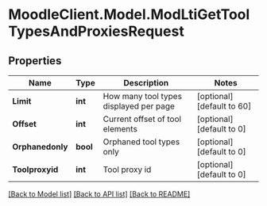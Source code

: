 # MoodleClient.Model.ModLtiGetToolTypesAndProxiesRequest

## Properties

Name | Type | Description | Notes
------------ | ------------- | ------------- | -------------
**Limit** | **int** | How many tool types displayed per page | [optional] [default to 60]
**Offset** | **int** | Current offset of tool elements | [optional] [default to 0]
**Orphanedonly** | **bool** | Orphaned tool types only | [optional] [default to 0]
**Toolproxyid** | **int** | Tool proxy id | [optional] [default to 0]

[[Back to Model list]](../README.md#documentation-for-models) [[Back to API list]](../README.md#documentation-for-api-endpoints) [[Back to README]](../README.md)

